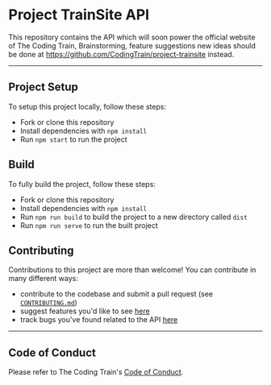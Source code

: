 Project TrainSite API
=====================

This repository contains the API which will soon power the official website of The Coding Train,
Brainstorming, feature suggestions new ideas should be done at https://github.com/CodingTrain/project-trainsite instead.

---

## Project Setup

To setup this project locally, follow these steps:

- Fork or clone this repository
- Install dependencies with `npm install`
- Run `npm start` to run the project


## Build

To fully build the project, follow these steps:

- Fork or clone this repository
- Install dependencies with `npm install`
- Run `npm run build` to build the project to a new directory called `dist`
- Run `npm run serve` to run the built project


## Contributing

Contributions to this project are more than welcome!
You can contribute in many different ways:

- contribute to the codebase and submit a pull request (see [`CONTRIBUTING.md`](https://github.com/CodingTrain/project-trainsite-api/blob/master/CONTRIBUTING.md))
- suggest features you'd like to see [here](https://github.com/CodingTrain/project-trainsite)
- track bugs you've found related to the API [here](https://github.com/CodingTrain/project-trainsite-api/issues)

---

## Code of Conduct

Please refer to The Coding Train's [Code of Conduct](https://github.com/CodingTrain/Code-of-Conduct).
